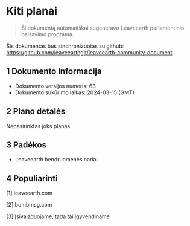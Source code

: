 # Kiti planai

>Šį dokumentą automatiškai sugeneravo Leaveearth parlamentinio balsavimo programa.

Šis dokumentas bus sinchronizuotas su github: https://github.com/leaveearthgit/leaveearth-community-document

## 1 Dokumento informacija

- Dokumento versijos numeris: 63
- Dokumento sukūrimo laikas: 2024-03-15 (GMT)

## 2 Plano detalės

Nepasirinktas joks planas

## 3 Padėkos
* Leaveearth bendruomenės nariai

## 4 Populiarinti
[1] leaveearth.com

[2] bombmsg.com

[3] Įsivaizduojame, tada tai įgyvendiname